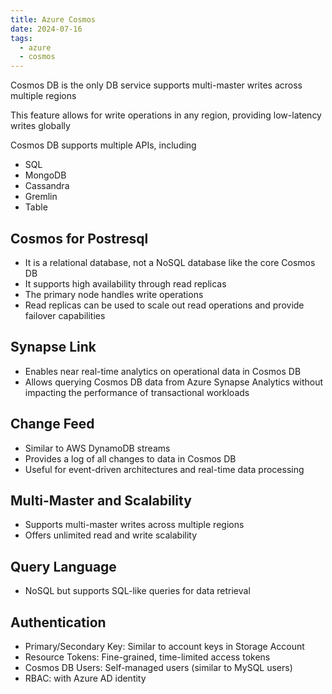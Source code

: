 ```yaml
---
title: Azure Cosmos
date: 2024-07-16
tags:
  - azure
  - cosmos
---
```


Cosmos DB is the only DB service supports multi-master writes across multiple regions

This feature allows for write operations in any region, providing low-latency writes globally

Cosmos DB supports multiple APIs, including 
- SQL
- MongoDB
- Cassandra
- Gremlin
- Table

## Cosmos for Postresql

- It is a relational database, not a NoSQL database like the core Cosmos DB
- It supports high availability through read replicas
- The primary node handles write operations
- Read replicas can be used to scale out read operations and provide failover capabilities

## Synapse Link

- Enables near real-time analytics on operational data in Cosmos DB
- Allows querying Cosmos DB data from Azure Synapse Analytics without impacting the performance of transactional workloads

## Change Feed

- Similar to AWS DynamoDB streams
- Provides a log of all changes to data in Cosmos DB
- Useful for event-driven architectures and real-time data processing

## Multi-Master and Scalability

- Supports multi-master writes across multiple regions
- Offers unlimited read and write scalability

## Query Language

- NoSQL but supports SQL-like queries for data retrieval

## Authentication

- Primary/Secondary Key: Similar to account keys in Storage Account
- Resource Tokens: Fine-grained, time-limited access tokens
- Cosmos DB Users: Self-managed users (similar to MySQL users)
- RBAC: with Azure AD identity